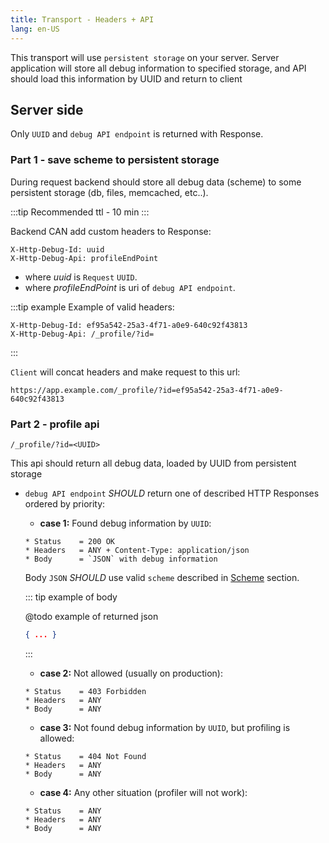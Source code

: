 ```yaml
---
title: Transport - Headers + API
lang: en-US
---
```


This transport will use `persistent storage` on your server.
Server application will store all debug information to specified
storage, and API should load this information by UUID 
and return to client

## Server side

Only `UUID` and `debug API endpoint` is returned with Response.

### Part 1 - save scheme to persistent storage

During request backend should store all debug data (scheme)
to some persistent storage (db, files, memcached, etc..).

:::tip
Recommended ttl - 10 min
:::

Backend CAN add custom headers to Response:

```
X-Http-Debug-Id: uuid
X-Http-Debug-Api: profileEndPoint
```

- where *uuid* is `Request` `UUID`.
- where *profileEndPoint* is uri of `debug API endpoint`.

:::tip example
Example of valid headers:
```
X-Http-Debug-Id: ef95a542-25a3-4f71-a0e9-640c92f43813
X-Http-Debug-Api: /_profile/?id=
```
:::

`Client` will concat headers and make request to this url:
```
https://app.example.com/_profile/?id=ef95a542-25a3-4f71-a0e9-640c92f43813
```

### Part 2 - profile api

```
/_profile/?id=<UUID>
```

This api should return all debug data, loaded by UUID
from persistent storage

- `debug API endpoint` *SHOULD* return one of described HTTP Responses ordered by priority:
    
    - **case 1:** Found debug information by `UUID`:
    ```
    * Status    = 200 OK
    * Headers   = ANY + Content-Type: application/json
    * Body      = `JSON` with debug information
    ```
    
    Body `JSON` *SHOULD* use valid `scheme` described in [Scheme](/docs/scheme/) section.
    
    ::: tip example of body
    
    @todo example of returned json
    ```json
    { ... }
    ```
    :::
    
    - **case 2:** Not allowed (usually on production):
    ```
    * Status    = 403 Forbidden
    * Headers   = ANY
    * Body      = ANY
    ```
    
    - **case 3:** Not found debug information by `UUID`, but profiling is allowed:
    ```
    * Status    = 404 Not Found
    * Headers   = ANY
    * Body      = ANY
    ```
    
    - **case 4:** Any other situation (profiler will not work):
    ```
    * Status    = ANY
    * Headers   = ANY
    * Body      = ANY
    ```
